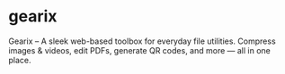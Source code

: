 # gearix
Gearix – A sleek web-based toolbox for everyday file utilities. Compress images &amp; videos, edit PDFs, generate QR codes, and more — all in one place.
